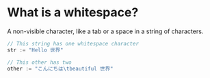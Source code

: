 # What is a whitespace?

A non-visible character, like a tab or a space in a string of characters.

```go
// This string has one whitespace character
str := "Hello 世界"

// This other has two
other := "こんにちは\tbeautiful 世界"
```
